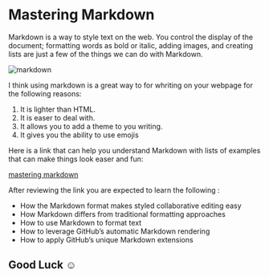 # Mastering Markdown  

Markdown is a way to style text on the web. You control the display of the document; formatting words as bold or italic, adding images, and creating lists are just a few of the things we can do with Markdown.

![markdown](https://res.cloudinary.com/practicaldev/image/fetch/s--Nrzp31zz--/c_imagga_scale,f_auto,fl_progressive,h_420,q_auto,w_1000/https://dev-to-uploads.s3.amazonaws.com/i/kml9j34p9taplrnqtcez.jpg)

I think using markdown is a great way to for whriting on your webpage for the following reasons:

1. It is lighter than HTML.
2. It is easer to deal with.
3. It allows you to add a theme to you writing.
4. It gives you the ability to use emojis

Here is a link that can help you understand Markdown with lists of examples that can make things look easer and fun:

[mastering markdown](https://guides.github.com/features/mastering-markdown/)

After reviewing the link you are expected to learn the following :

- How the Markdown format makes styled collaborative editing easy
- How Markdown differs from traditional formatting approaches
- How to use Markdown to format text
- How to leverage GitHub’s automatic Markdown rendering
- How to apply GitHub’s unique Markdown extensions

## Good Luck :relaxed:
